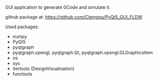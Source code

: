 GUI application to generate GCode and simulate it.

github package at: https://github.com/Clemgou/PyQt5_GUI_FLDW


Used packages:
- numpy
- PyQt5
- pyqtgraph
- pyqtgraph.opengl, pyqtgraph.Qt, pyqtgraph.opengl.GLGraphicsItem
- os
- sys
- itertools (DesignVisualisation)
- functools

